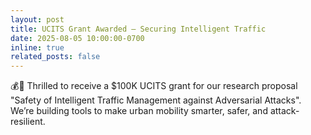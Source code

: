 ```yaml
---
layout: post
title: UCITS Grant Awarded — Securing Intelligent Traffic
date: 2025-08-05 10:00:00-0700
inline: true
related_posts: false
---
```


💰🚦 Thrilled to receive a $100K UCITS grant for our research proposal "Safety of Intelligent Traffic Management against Adversarial Attacks". We’re building tools to make urban mobility smarter, safer, and attack-resilient.
